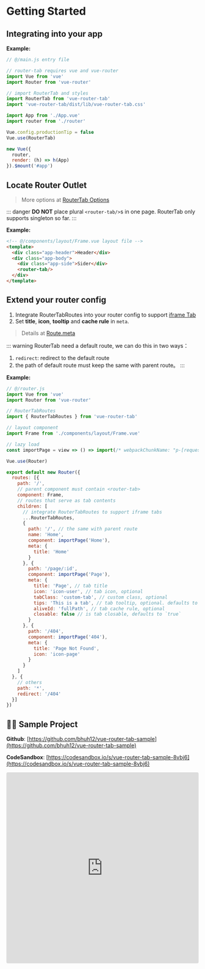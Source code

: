 # Getting Started

## Integrating into your app

**Example:**

``` javascript {8,9,15}
// @/main.js entry file

// router-tab requires vue and vue-router
import Vue from 'vue'
import Router from 'vue-router'

// import RouterTab and styles
import RouterTab from 'vue-router-tab'
import 'vue-router-tab/dist/lib/vue-router-tab.css'

import App from './App.vue'
import router from './router'

Vue.config.productionTip = false
Vue.use(RouterTab)

new Vue({
  router,
  render: (h) => h(App)
}).$mount('#app')

```

## Locate Router Outlet

> More options at [RouterTab Options](../../api/README.md#routertab-配置参数)

::: danger
**DO NOT** place plural `<router-tab/>`s in one page. RouterTab only supports singleton so far.
:::

**Example:**

``` html {6}
<!-- @/components/layout/Frame.vue layout file -->
<template>
  <div class="app-header">Header</div>
  <div class="app-body">
    <div class="app-side">Sider</div>
    <router-tab/>
  </div>
</template>
```

## Extend your router config

1. Integrate RouterTabRoutes into your router config to support [iframe Tab](iframe.md)
2. Set **title**, **icon**, **tooltip** and **cache rule** in `meta`.

> Details at [Route.meta](../../api/README.md#route-meta-路由元信息)

::: warning
RouterTab need a default route, we can do this in two ways：
1. `redirect`: redirect to the default route
2. the path of default route must keep the same with parent route。
:::

**Example:**

``` javascript {6,9,18,20,22,24,26,36,37,38,39,40,41}
// @/router.js
import Vue from 'vue'
import Router from 'vue-router'

// RouterTabRoutes
import { RouterTabRoutes } from 'vue-router-tab'

// layout component
import Frame from './components/layout/Frame.vue'

// lazy load
const importPage = view => () => import(/* webpackChunkName: "p-[request]" */ `./views/${view}.vue`)

Vue.use(Router)

export default new Router({
  routes: [{
    path: '/',
    // parent component must contain <router-tab>
    component: Frame,
    // routes that serve as tab contents
    children: [
      // integrate RouterTabRoutes to support iframe tabs
      ...RouterTabRoutes,
      {
        path: '/', // the same with parent route
        name: 'Home',
        component: importPage('Home'),
        meta: {
          title: 'Home'
        }
      }, {
        path: '/page/:id',
        component: importPage('Page'),
        meta: {
          title: 'Page', // tab title
          icon: 'icon-user', // tab icon, optional
          tabClass: 'custom-tab', // custom class, optional
          tips: 'This is a tab', // tab tooltip, optional. defaults to `meta.title`
          aliveId: 'fullPath', // tab cache rule, optional
          closable: false // is tab closable, defaults to `true`
        }
      }, {
        path: '/404',
        component: importPage('404'),
        meta: {
          title: 'Page Not Found',
          icon: 'icon-page'
        }
      }
    ]
  }, {
    // others
    path: '*',
    redirect: '/404'
  }]
})
```

## 👨‍💻 Sample Project

**Github**: [https://github.com/bhuh12/vue-router-tab-sample](https://github.com/bhuh12/vue-router-tab-sample)

**CodeSandbox**: [https://codesandbox.io/s/vue-router-tab-sample-8vbj6](https://codesandbox.io/s/vue-router-tab-sample-8vbj6)

<iframe
  src="https://codesandbox.io/embed/vue-router-tab-sample-8vbj6?fontsize=14&hidenavigation=1&theme=dark"
  style="width:100%; height:500px; border:0; border-radius: 4px; overflow:hidden;"
  title="vue-router-tab-sample"
  allow="geolocation; microphone; camera; midi; vr; accelerometer; gyroscope; payment; ambient-light-sensor; encrypted-media; usb"
  sandbox="allow-modals allow-forms allow-popups allow-scripts allow-same-origin"
></iframe>
